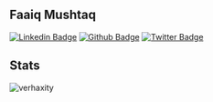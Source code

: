 ## Faaiq Mushtaq
[![Linkedin Badge](https://img.shields.io/badge/-faaiqmushtaq-0072b1?style=flat&logo=Linkedin&logoColor=white&link=https://www.linkedin.com/in/faaiqmushtaq/)](https://www.linkedin.com/in/faaiqmushtaq/) [![Github Badge](https://img.shields.io/badge/-verhaxity-grey?style=flat&logo=github&logoColor=white&link=https://github.com/verhaxity/)](https://www.github.com/verhaxity/) [![Twitter Badge](https://img.shields.io/badge/-nyatsot-00acee?style=flat&logo=twitter&logoColor=white&link=https://twitter.com/nyatsot/)](https://www.twitter.com/nyatsot/) 
## Stats
<p align=left> <img src=https://komarev.com/ghpvc/?username=verhaxity alt=verhaxity /> </p>
